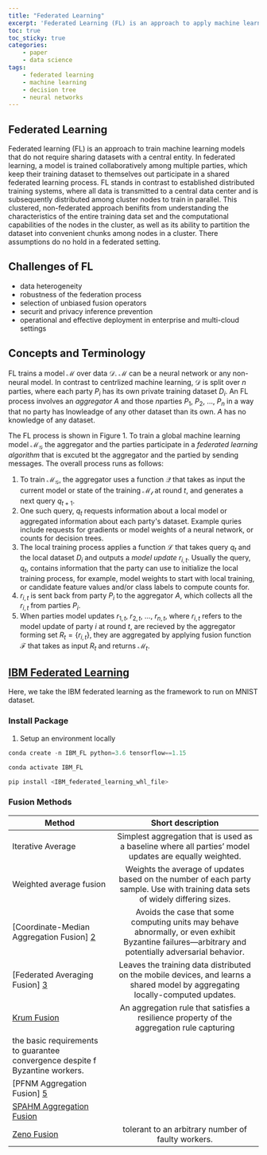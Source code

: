 ```yaml
---
title: "Federated Learning"
excerpt: 'Federated Learning (FL) is an approach to apply machine learning to situations in which data cannot be centralized for a training process.'
toc: true
toc_sticky: true
categories: 
    - paper
    - data science
tags:
    - federated learning
    - machine learning
    - decision tree
    - neural networks
---
```

## Federated Learning
Federated learning (FL) is an approach to train machine learning models that do not require sharing datasets with a central entity. In federated learning, a model is trained collaboratively among multiple parties, which keep their training dataset to themselves out participate in a shared federated learning process. FL stands in contrast to established distributed training systems, where all data is transmitted to a central data center and is subsequently distributed among cluster nodes to train in parallel. This clustered, non-federated approach benifits from understanding the characteristics of the entire training data set and the computational capabilities of the nodes in the cluster, as well as its ability to partition the dataset into convenient chunks among nodes in a cluster. There assumptions do no hold in a federated setting.

## Challenges of FL
* data heterogeneity
* robustness of the federation process 
* selection of unbiased fusion operators
* securit and privacy inference prevention
* operational and effective deployment in enterprise and multi-cloud settings

## Concepts and Terminology

FL trains a model $\mathcal{M}$ over data $\mathcal{D}$. $\mathcal{M}$ can be a neural network or any non-neural model. In contrast to centrlized machine learning, $\mathcal{D}$ is split over $n$ parties, where each party $P_{i}$ has its own private training dataset $D_{i}$. An FL process involves an _aggregator_ $A$ and those $n$parties $P_1$, $P_2$, $\ldots$, $P_n$ in a way that no party has lnowleadge of any other dataset than its own. $A$ has no knowledge of any dataset.

The FL process is shown in Figure 1. To train a global machine learning model $\mathcal{M_G}$ the aggregator and the parties participate in a _federated learning algorithm_ that is excuted bt the aggregator and the partied by sending messages. The overall process runs as follows:
1. To train $\mathcal{M_G}$, the aggregator uses a function $\mathcal{Q}$ that takes as input the current model or state of the training $\mathcal{M_t}$ at round $t$, and generates a next query $q_{t+1}$.
2. One such query, $q_t$ requests information about a local model or aggregated information about each party's dataset. Example quries include requests for gradients or model weights of a neural network, or counts for decision trees.
3. The local training process applies a function $\mathcal{L}$ that takes query $q_t$ and the local dataset $D_i$ and outputs a _model update_ $r_{i,t}$. Usually the query, $q_t$, contains information that the party can use to initialize the local training process, for example, model weights to start with local training, or candidate feature values and/or class labels to compute counts for.
4. $r_{i,t}$ is sent back from party $P_i$ to the aggregator $A$, which collects all the $r_{i,t}$ from parties $P_i$.
5. When parties model updates $r_{1,t}$, $r_{2,t}$, $\ldots$, $r_{n,t}$, where $r_{i,t}$ refers to the model update of party $i$ at round $t$, are recieved by the aggregator forming set $R_t = \{r_{i,t}\}$, they are aggregated by applying fusion function $\mathcal{F}$ that takes as input $R_t$ and returns $\mathcal{M}_t$.

## [IBM Federated Learning][1]
Here, we take the IBM federated learning as the framework to run on MNIST dataset.

### Install Package

1. Setup an environment locally
```python
conda create -n IBM_FL python=3.6 tensorflow==1.15
```
```python
conda activate IBM_FL
```
```python
pip install <IBM_federated_learning_whl_file>
```
### Fusion Methods

| Method | Short description |
| ------------- |:-------------:| 
| Iterative Average | Simplest aggregation that is used as a baseline where all parties’ model updates are equally weighted. |
| Weighted average fusion |  Weights the average of updates based on the number of each party sample. Use with training data sets of widely differing sizes. |
| [Coordinate-Median Aggregation Fusion] [2] | Avoids the case that some computing units may behave abnormally, or even exhibit Byzantine failures—arbitrary and potentially adversarial behavior. | 
| [Federated Averaging Fusion] [3] |  Leaves the training data distributed on the mobile devices, and learns a shared model by aggregating locally-computed updates.  |
| [Krum Fusion][4] | An aggregation rule that satisfies a resilience property of the aggregation rule capturing
the basic requirements to guarantee convergence despite f Byzantine workers.  | 
| [PFNM Aggregation Fusion] [5] |  |
| [SPAHM Aggregation Fusion][6] | |
| [Zeno Fusion][7] | tolerant to an arbitrary number of faulty workers.


[1]: https://github.com/IBM/federated-learning-lib
[2]: https://arxiv.org/pdf/1803.01498.pdf
[3]: https://arxiv.org/pdf/1602.05629.pdf
[4]: https://proceedings.neurips.cc/paper/2017/file/f4b9ec30ad9f68f89b29639786cb62ef-Paper.pdf
[5]: https://arxiv.org/pdf/1905.12022.pdf
[6]: https://arxiv.org/pdf/1911.00218.pdf
[7]: http://proceedings.mlr.press/v97/xie19b/xie19b.pdf

